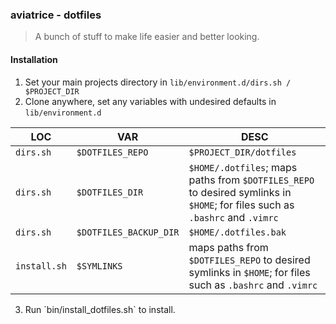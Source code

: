 ### aviatrice - dotfiles
>A bunch of stuff to make life easier and better looking.

#### Installation
<ol>
    <li>Set your main projects directory in <code>lib/environment.d/dirs.sh / $PROJECT_DIR</code></li>
    <li>Clone anywhere, set any variables with undesired defaults in <code>lib/environment.d</code></li>
</ol>

| LOC          | VAR                    | DESC                                                                                                                         |
|--------------|------------------------|------------------------------------------------------------------------------------------------------------------------------|
| `dirs.sh`    | `$DOTFILES_REPO`       | `$PROJECT_DIR/dotfiles`                                                                                                      |
| `dirs.sh`    | `$DOTFILES_DIR`        | `$HOME/.dotfiles`; maps paths from `$DOTFILES_REPO` to desired symlinks in `$HOME`; for files such as `.bashrc` and `.vimrc` |
| `dirs.sh`    | `$DOTFILES_BACKUP_DIR` | `$HOME/.dotfiles.bak`                                                                                                        |
| `install.sh` | `$SYMLINKS`            | maps paths from `$DOTFILES_REPO` to desired symlinks in `$HOME`; for files such as `.bashrc` and `.vimrc`                    |

<ol start=3>
    <li>Run `bin/install_dotfiles.sh` to install.</li>
</ol>
